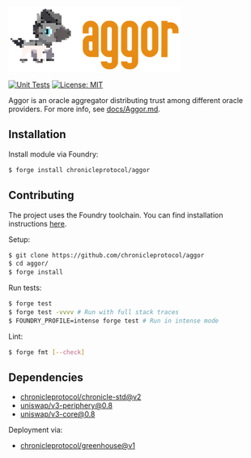 <img src="./assets/logo.png"/>

[![Unit Tests](https://github.com/chronicleprotocol/aggor/actions/workflows/unit-tests.yml/badge.svg)](https://github.com/chronicleprotocol/aggor/actions/workflows/unit-tests.yml) [![License: MIT](https://img.shields.io/badge/License-MIT-yellow.svg)](https://opensource.org/licenses/MIT)

Aggor is an oracle aggregator distributing trust among different oracle providers. For more info, see [docs/Aggor.md](./docs/Aggor.md).

## Installation

Install module via Foundry:

```bash
$ forge install chronicleprotocol/aggor
```

## Contributing

The project uses the Foundry toolchain. You can find installation instructions [here](https://getfoundry.sh/).

Setup:

```bash
$ git clone https://github.com/chronicleprotocol/aggor
$ cd aggor/
$ forge install
```

Run tests:

```bash
$ forge test
$ forge test -vvvv # Run with full stack traces
$ FOUNDRY_PROFILE=intense forge test # Run in intense mode
```

Lint:

```bash
$ forge fmt [--check]
```

## Dependencies

- [chronicleprotocol/chronicle-std@v2](https://github.com/chronicleprotocol/chronicle-std/tree/v2)
- [uniswap/v3-periphery@0.8](https://github.com/Uniswap/v3-periphery/tree/0.8)
- [uniswap/v3-core@0.8](https://github.com/Uniswap/v3-core/tree/0.8)

Deployment via:

- [chronicleprotocol/greenhouse@v1](https://github.com/chronicleprotocol/greenhouse/tree/v1)
